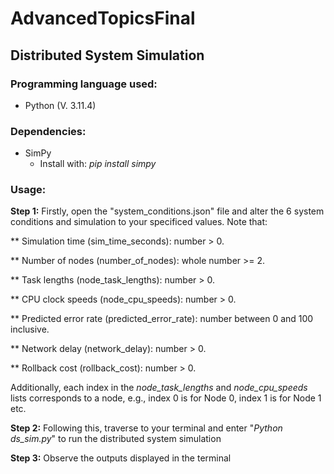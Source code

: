 # AdvancedTopicsFinal

## Distributed System Simulation 

### **Programming language used:**

- Python (V. 3.11.4)

### **Dependencies:**

- SimPy
  - Install with: *pip install simpy*

### **Usage:**

**Step 1:** Firstly, open the "system_conditions.json" file and alter the 6 system conditions and simulation to your specificed values. Note that:

** Simulation time (sim_time_seconds): number > 0.

** Number of nodes (number_of_nodes): whole number >= 2.

** Task lengths (node_task_lengths): number > 0.

** CPU clock speeds (node_cpu_speeds): number > 0.

** Predicted error rate (predicted_error_rate): number between 0 and 100 inclusive.

** Network delay (network_delay): number > 0.

** Rollback cost (rollback_cost): number > 0.

Additionally, each index in the *node_task_lengths* and *node_cpu_speeds* lists corresponds to a node, e.g., index 0 is for Node 0, index 1 is for Node 1 etc.


**Step 2:** Following this, traverse to your terminal and enter "*Python ds_sim.py*" to run the distributed system simulation 


**Step 3:** Observe the outputs displayed in the terminal
